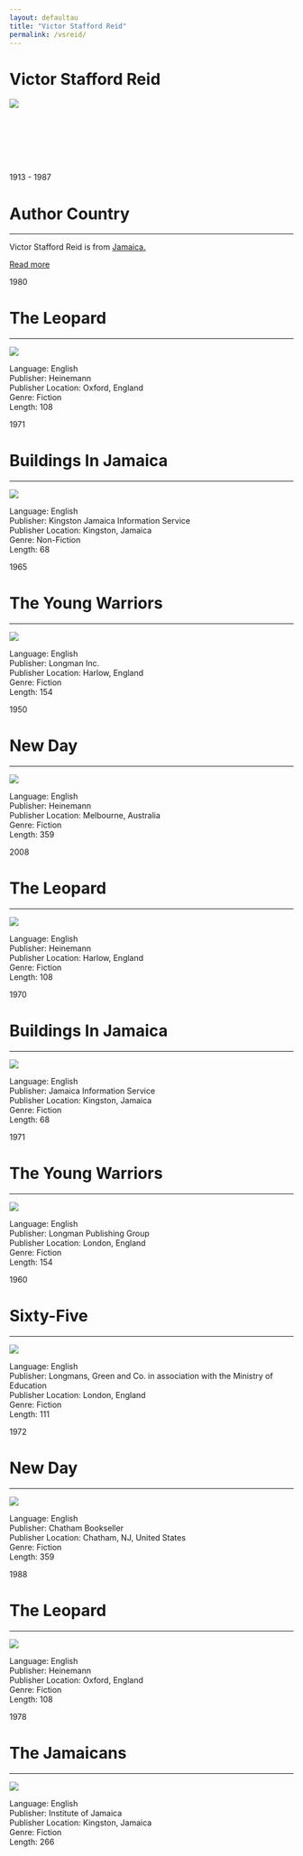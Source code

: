 ```yaml
---
layout: defaultau
title: "Victor Stafford Reid"
permalink: /vsreid/
---
```

<!-- partial:index.partial.html -->
<div class="content">
    <h1>Victor Stafford Reid</h1>
    <div class="quote">
        <div><img src="https://nlj.gov.jm/wp-content/uploads/2017/05/vic_reid-1080x1418.jpg" class="logo"></div>
    </div>
    <div class="timeline">
        <div style="padding-bottom:100px;"></div>
        <div class="block">
            <div class="date right"><p class="right">1913 - 1987</p></div>
            <div class="dot"></div>
            <div class="left first">
            <div class="author_country">
                <h1>Author Country</h1><hr>
          <div class="aclocation">   <p>Victor Stafford Reid is from <a href="{{ site.baseurl }}/4/"> Jamaica.</a></p></div>
              <div class="acreadmore">  <a href="https://en.wikipedia.org/wiki/Victor_Stafford_Reid" target="_blank">Read more</a></div>
            </div>
            </div>
        </div>
        <div class="block">
            <div class="date left"><p class="left">1980</p></div>
            <div class="dot"></div>
            <div class="right hide">
                <h1>The Leopard</h1><hr>
                <p><img src="https://i.gr-assets.com/images/S/compressed.photo.goodreads.com/books/1387496596l/2080872.jpg"></p>
                <p>
                Language: English<br>
                Publisher: Heinemann<br>
                Publisher Location: Oxford, England<br>
                Genre: Fiction<br>
                Length: 108<br>
                </p>
            </div>
        </div>
        <div class="block">
            <div class="date right"><p class="right">1971</p></div>
            <div class="dot"></div>
            <div class="left hide">
                <h1>Buildings In Jamaica</h1><hr>
                <p><img src="https://pictures.abebooks.com/inventory/md/md22147019378.jpg"></p>
                <p>
                Language: English<br>
                Publisher: Kingston Jamaica Information Service<br>
                Publisher Location: Kingston, Jamaica<br>
                Genre: Non-Fiction<br>
                Length: 68<br>
                </p>
            </div>
        </div>
        <div class="block">
            <div class="date left"><p class="left">1965</p></div>
            <div class="dot"></div>
            <div class="right hide">
                <h1>The Young Warriors</h1><hr>
                <p><img src="https://i.gr-assets.com/images/S/compressed.photo.goodreads.com/books/1387738112l/2896941.jpg"></p>
                <p>Language: English<br>
                Publisher: Longman Inc.<br>
                Publisher Location: Harlow, England<br>
                Genre: Fiction<br>
                Length: 154<br></p>
            </div>
        </div><div class="block">
            <div class="date right"><p class="right">1950</p></div>
            <div class="dot"></div>
            <div class="left hide">
                <h1>New Day</h1><hr>
                <p><img src="https://i.gr-assets.com/images/S/compressed.photo.goodreads.com/books/1490907638l/2125844._SX318_.jpg"></p>
                <p>Language: English<br>
                Publisher: Heinemann<br>
                Publisher Location: Melbourne, Australia<br>
                Genre: Fiction<br>
                Length: 359<br></p>
            </div>
        </div>
        <div class="block">
            <div class="date left"><p class="left">2008</p></div>
            <div class="dot"></div>
            <div class="right hide">
                <h1>The Leopard</h1><hr>
                <p><img src="https://i.gr-assets.com/images/S/compressed.photo.goodreads.com/books/1356454502l/14881568.jpg"></p>
                <p>Language: English<br>
                Publisher: Heinemann<br>
                Publisher Location: Harlow, England<br>
                Genre: Fiction<br>
                Length: 108<br></p>
            </div>
        </div>
        <div class="block">
            <div class="date right"><p class="right">1970</p></div>
            <div class="dot"></div>
            <div class="left hide">
                <h1>Buildings In Jamaica</h1><hr>
                <p><img src="https://pictures.abebooks.com/inventory/md/md22147019378.jpg"></p>
                <p>Language: English<br>
                Publisher: Jamaica Information Service<br>
                Publisher Location: Kingston, Jamaica<br>
                Genre: Fiction<br>
                Length: 68<br></p>
            </div>
        </div>
         <div class="block">
            <div class="date left"><p class="left">1971</p></div>
            <div class="dot"></div>
            <div class="right hide">
                <h1>The Young Warriors</h1><hr>
                <p><img src="https://images.gr-assets.com/books/1387738112l/2896941.jpg"></p>
                <p>Language: English<br>
                Publisher: Longman Publishing Group<br>
                Publisher Location: London, England<br>
                Genre: Fiction<br>
                Length: 154<br></p>
            </div>
        </div> <div class="block">
            <div class="date right"><p class="right">1960</p></div>
            <div class="dot"></div>
            <div class="left hide">
                <h1>Sixty-Five</h1><hr>
                <p><img src="https://nlj.gov.jm/wp-content/uploads/2017/05/vic_reid-1080x1418.jpg"></p>
                <p>Language: English<br>
                Publisher: Longmans, Green and Co. in association with the Ministry of Education<br>
                Publisher Location: London, England<br>
                Genre: Fiction<br>
                Length: 111<br></p>
            </div>
        </div>
        <div class="block">
            <div class="date left"><p class="left">1972</p></div>
            <div class="dot"></div>
            <div class="right hide">
                <h1>New Day</h1><hr>
                <p><img src="https://d3525k1ryd2155.cloudfront.net/f/906/230/9781845230906.OL.0.m.jpg"></p>
                <p>Language: English<br>
                Publisher: Chatham Bookseller<br>
                Publisher Location: Chatham, NJ, United States<br>
                Genre: Fiction<br>
                Length: 359<br></p>
            </div>
        </div>
        <div class="block">
            <div class="date right"><p class="right">1988</p></div>
            <div class="dot"></div>
            <div class="left hide">
                <h1>The Leopard</h1><hr>
                <p><img src="https://www.harringtonbooks.co.uk/pictures/medium/51792.jpg?v=1556980873"></p>
                <p>Language: English<br>
                Publisher: Heinemann<br>
                Publisher Location: Oxford, England<br>
                Genre: Fiction<br>
                Length: 108<br></p>
            </div>
        </div>
        <div class="block">
            <div class="date left"><p class="left">1978</p></div>
            <div class="dot"></div>
            <div class="right hide">
                <h1>The Jamaicans</h1><hr>
                <p><img src="https://i.gr-assets.com/images/S/compressed.photo.goodreads.com/books/1630897759l/18657560._SY475_.jpg"></p>
                <p>Language: English<br>
                Publisher: Institute of Jamaica<br>
                Publisher Location: Kingston, Jamaica<br>
                Genre: Fiction<br>
                Length: 266<br></p>
            </div>
        </div>
  <!-- partial -->
<script src='https://cdnjs.cloudflare.com/ajax/libs/jquery/3.1.1/jquery.min.js'></script><script  src="{{ site.baseurl }}/assets/js/authorscript.js"></script>